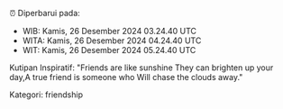 ⏰ Diperbarui pada:
- WIB: Kamis, 26 Desember 2024 03.24.40 UTC
- WITA: Kamis, 26 Desember 2024 04.24.40 UTC
- WIT: Kamis, 26 Desember 2024 05.24.40 UTC

Kutipan Inspiratif:
"Friends are like sunshine They can brighten up your day,A true friend is someone who Will chase the clouds away."


Kategori: friendship

